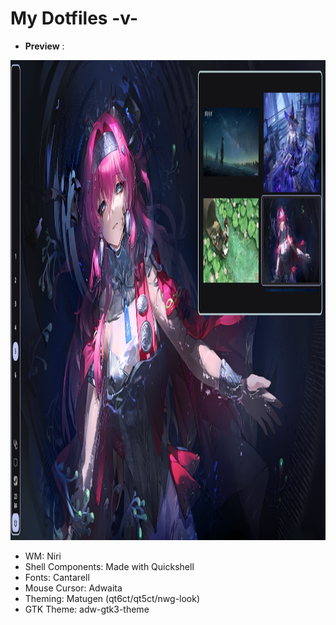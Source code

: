 # My Dotfiles -v-
- **Preview** :
<img width="1366" height="768" alt="image" src="waypaper/wallpaper.png" />


- WM: Niri
- Shell Components: Made with Quickshell
- Fonts: Cantarell
- Mouse Cursor: Adwaita
- Theming: Matugen (qt6ct/qt5ct/nwg-look)
- GTK Theme: adw-gtk3-theme
